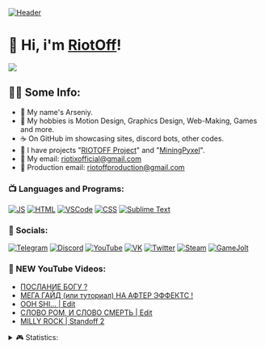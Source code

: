 [![Header](https://cdn.discordapp.com/attachments/979075441690284058/1039489474612183131/riotoff_discord_banner.gif)](https://riotoff.bio.link)

# 💫 Hi, i'm [RiotOff](https://www.youtube.com/@RiotOffx)!

![](https://komarev.com/ghpvc/?username=RIOTOFF)

## 👨‍💻 Some Info:
- 🍕 My name's Arseniy.
- 🍩 My hobbies is Motion Design, Graphics Design, Web-Making, Games and more.
- ☕ On GitHub im showcasing sites, discord bots, other codes.
- 🍪 I have projects "[RIOTOFF Project](https://riotoff.ml)" and "[MiningPyxel](https://miningpyxel.ga/)".
- 🥪 My email: riotixofficial@gmail.com
- 🌭 Production email: riotoffproduction@gmail.com

### 📺 Languages and Programs:

[![JS](https://img.shields.io/badge/-JS-090909?style=for-the-badge&logo=javascript)](https://ru.wikipedia.org/wiki/JavaScript)
[![HTML](https://img.shields.io/badge/-HTML-090909?style=for-the-badge&logo=html5)](https://ru.wikipedia.org/wiki/HTML)
[![VSCode](https://img.shields.io/badge/-VSCode-090909?style=for-the-badge&logo=VisualStudio&logoColor=00B6FF)](https://ru.wikipedia.org/wiki/Visual_Studio_Code)
[![CSS](https://img.shields.io/badge/-CSS-090909?style=for-the-badge&logo=CSS3&logoColor=008CFF)](https://ru.wikipedia.org/wiki/CSS)
[![Sublime Text](https://img.shields.io/badge/-Sublime%20Text-090909?style=for-the-badge&logo=SublimeText)](https://ru.wikipedia.org/wiki/Sublime_Text)

<!-- SOCIALS:START -->
### 🍫 Socials:

[![Telegram](https://img.shields.io/badge/-Telegram-090909?style=for-the-badge&logo=Telegram)](https://t.me/riotoffchannel)
[![Discord](https://img.shields.io/badge/-Discord-090909?style=for-the-badge&logo=Discord)](https://dsc.gg/riotoff)
[![YouTube](https://img.shields.io/badge/-YouTube-090909?style=for-the-badge&logo=YouTube&logoColor=E50000)](https://youtube.com/@RiotOffX)
[![VK](https://img.shields.io/badge/-VK-090909?style=for-the-badge&logo=VK&logoColor=008CFF)](https://vk.com/riotoff)
[![Twitter](https://img.shields.io/badge/-Twitter-090909?style=for-the-badge&logo=Twitter&logoColor=008CFF)](https://twitter.com/riotoff)
[![Steam](https://img.shields.io/badge/-Steam-090909?style=for-the-badge&logo=Steam&logoColor=0050FF)](https://steamcommunity.com/profiles/76561199382745603/)
[![GameJolt](https://img.shields.io/badge/-Gamejolt-090909?style=for-the-badge&logo=Gamejolt&logoColor=A5FF00)](https://gamejolt.com/@RiotOff)
<!-- SOCIALS:END -->

### 🎥 NEW YouTube Videos:
<!-- YOUTUBE:START -->
- [ПОСЛАНИЕ БОГУ ?](https://www.youtube.com/watch?v=Z3_pNs1MbXM)
- [МЕГА ГАЙД &lpar;или туториал&rpar; НА АФТЕР ЭФФЕКТС !](https://www.youtube.com/watch?v=8wU36lE8eV4)
- [OOH SHI... | Edit](https://www.youtube.com/watch?v=5QEIIyIQsNw)
- [СЛОВО РОМ, И СЛОВО СМЕРТЬ | Edit](https://www.youtube.com/watch?v=oumNslrfOSo)
- [MILLY ROCK | Standoff 2](https://www.youtube.com/watch?v=GBDGUKhaBRk)
<!-- YOUTUBE:END -->

<!-- STATS:START -->
<details>
  <summary>🎮 Statistics:</summary>
   <img align="left" alt="codeSTACKr's GitHub Stats" src="https://github-readme-stats.vercel.app/api/top-langs/?username=RIOTOFF&langs_count=8&layout=compact" />
    <img align="left" alt="codeSTACKr's GitHub Stats" src="https://github-readme-stats.vercel.app/api?username=RIOTOFF&show_icons=true" />
</details>
<!-- STATS:END -->

<!-- LINKS:START -->
[Web-Site]: https://riotoff.ml
[Bio-Link]: https://riotoff.bio.link
[VK]: https://vk.com/riotoff
[Discord Server]: https://dsc.gg/riotoff
<!-- LINKS:END -->

